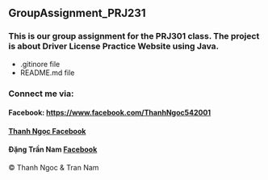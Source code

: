 ## GroupAssignment_PRJ231
### This is our group assignment for the PRJ301 class. The project is about Driver License Practice Website using Java.

* .gitinore file
* README.md file

### Connect me via: 
#### Facebook: https://www.facebook.com/ThanhNgoc542001
#### [Thanh Ngọc Facebook](https://www.facebook.com/ThanhNgoc542001)
#### Đặng Trần Nam [Facebook](https://www.facebook.com/TranNam1706)
© Thanh Ngoc & Tran Nam
